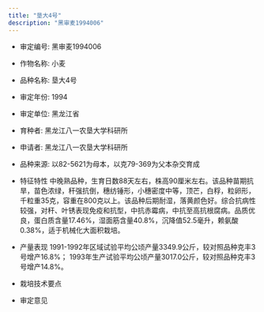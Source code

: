 ```yaml
---
title: "垦大4号"
description: "黑审麦1994006"
---
```

* 审定编号:  黑审麦1994006

*  作物名称:  小麦

*  品种名称:  垦大4号

*  审定年份:  1994

*  审定单位:  黑龙江省

* 育种者:  黑龙江八一农垦大学科研所

*  申请者:  黑龙江八一农垦大学科研所

*  品种来源:  以82-5621为母本，以克79-369为父本杂交育成

*  特征特性
中晚熟品种，生育日数88天左右，株高90厘米左右。该品种苗期抗旱，苗色浓绿，秆强抗倒，穗纺锤形，小穗密度中等，顶芒，白稃，粒卵形，千粒重35克，容重在800克以上。该品种后期耐湿，落黄颜色好。综合抗病性较强，对秆、叶锈表现免疫和抗型，中抗赤霉病，中抗至高抗根腐病。品质优良，蛋白质含量17.46%，湿面筋含量40.8%，沉降值52.5毫升，赖氨酸0.38%，适于机械化大面积栽培。

*  产量表现
1991-1992年区域试验平均公顷产量3349.9公斤，较对照品种克丰3号增产16.8%； 1993年生产试验平均公顷产量3017.0公斤，较对照品种克丰3号增产14.8%。

*  栽培技术要点


*  审定意见

